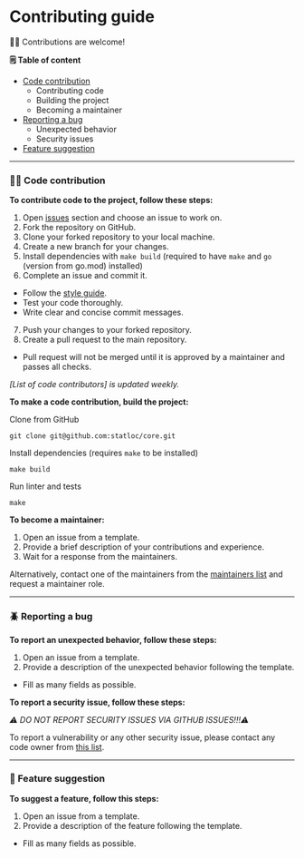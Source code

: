 # Contributing guide

🧑‍🦱 Contributions are welcome!

**🗒️ Table of content**

- [Code contribution](#code-contribution)
  - Contributing code
  - Building the project
  - Becoming a maintainer
- [Reporting a bug](#reporting-a-bug)
  - Unexpected behavior
  - Security issues
- [Feature suggestion](#feature-suggestion)

---

### 👨‍💻 Code contribution

**To contribute code to the project, follow these steps:**

1. Open [issues](https://github.com/statloc/core/issues) section and choose an issue to work on.
2. Fork the repository on GitHub.
3. Clone your forked repository to your local machine.
4. Create a new branch for your changes.
5. Install dependencies with `make build` (required to have `make` and `go` (version from go.mod) installed)
6. Complete an issue and commit it.
  - Follow the [style guide](https://google.github.io/styleguide/go/guide).
  - Test your code thoroughly.
  - Write clear and concise commit messages.
7. Push your changes to your forked repository.
8. Create a pull request to the main repository.
  - Pull request will not be merged until it is approved by a maintainer and passes all checks.

*[List of code contributors] is updated weekly.*

**To make a code contribution, build the project:**

Clone from GitHub
```shell
git clone git@github.com:statloc/core.git
```

Install dependencies (requires `make` to be installed)
```shell
make build
```

Run linter and tests
```shell
make
```

**To become a maintainer:**

1. Open an issue from a template.
2. Provide a brief description of your contributions and experience.
3. Wait for a response from the maintainers.

Alternatively, contact one of the maintainers from the [maintainers list](https://github.com/statloc/core/blob/master/.github/CODEOWNERS) and request a maintainer role.

---

### 🪲 Reporting a bug

**To report an unexpected behavior, follow these steps:**

1. Open an issue from a template.
2. Provide a description of the unexpected behavior following the template.
  - Fill as many fields as possible.

**To report a security issue, follow these steps:**

*⚠️ DO NOT REPORT SECURITY ISSUES VIA GITHUB ISSUES!!!⚠️*

To report a vulnerability or any other security issue, please contact any code owner from [this list](https://github.com/statloc/core/blob/master/.github/CODEOWNERS).

---

### 🤝 Feature suggestion

**To suggest a feature, follow this steps:**

1. Open an issue from a template.
2. Provide a description of the feature following the template.
  - Fill as many fields as possible.
